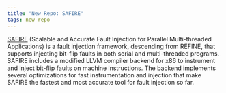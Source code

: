```yaml
---
title: "New Repo: SAFIRE"
tags: new-repo
---
```


[SAFIRE](https://github.com/LLNL/SAFIRE) (Scalable and Accurate Fault Injection for Parallel Multi-threaded Applications) is a fault injection framework, descending from REFINE, that supports injecting bit-flip faults in both serial and multi-threaded programs. SAFIRE includes a modified LLVM compiler backend for x86 to instrument and inject bit-flip faults on machine instructions. The backend implements several optimizations for fast instrumentation and injection that make SAFIRE the fastest and most accurate tool for fault injection so far.
